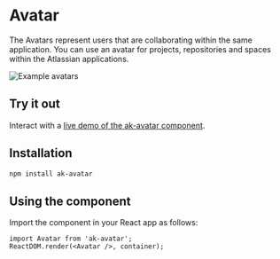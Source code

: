 # Avatar

The Avatars represent users that are collaborating within the same application. You can use an avatar for projects, repositories and spaces within the Atlassian applications.

![Example avatars](https://bytebucket.org/atlassian/atlaskit/raw/@BITBUCKET_COMMIT@/packages/ak-avatar/docs/avatar.png)

## Try it out

Interact with a [live demo of the ak-avatar component](https://aui-cdn.atlassian.com/atlaskit/stories/ak-avatar/@VERSION@/).

## Installation

```sh
npm install ak-avatar
```

## Using the component

Import the component in your React app as follows:

```
import Avatar from 'ak-avatar';
ReactDOM.render(<Avatar />, container);
```
